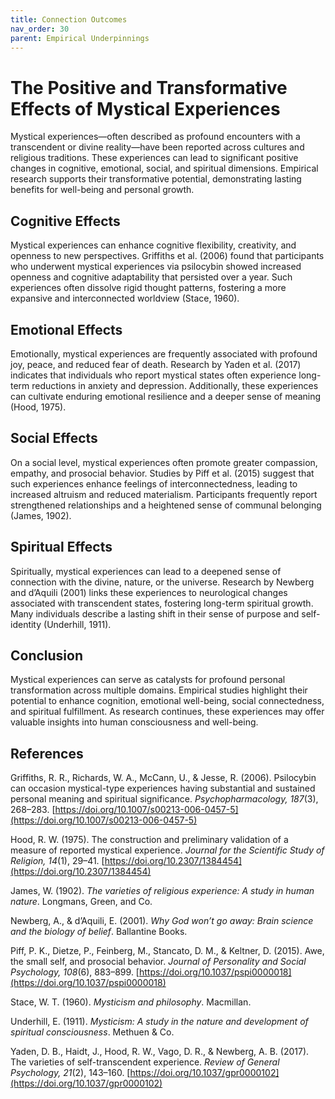 ```yaml
---
title: Connection Outcomes
nav_order: 30
parent: Empirical Underpinnings
---
```

# The Positive and Transformative Effects of Mystical Experiences  

Mystical experiences—often described as profound encounters with a transcendent or divine reality—have been reported across cultures and religious traditions. These experiences can lead to significant positive changes in cognitive, emotional, social, and spiritual dimensions. Empirical research supports their transformative potential, demonstrating lasting benefits for well-being and personal growth.  

## **Cognitive Effects**  

Mystical experiences can enhance cognitive flexibility, creativity, and openness to new perspectives. Griffiths et al. (2006) found that participants who underwent mystical experiences via psilocybin showed increased openness and cognitive adaptability that persisted over a year. Such experiences often dissolve rigid thought patterns, fostering a more expansive and interconnected worldview (Stace, 1960).  

## **Emotional Effects**  

Emotionally, mystical experiences are frequently associated with profound joy, peace, and reduced fear of death. Research by Yaden et al. (2017) indicates that individuals who report mystical states often experience long-term reductions in anxiety and depression. Additionally, these experiences can cultivate enduring emotional resilience and a deeper sense of meaning (Hood, 1975).  

## **Social Effects**  

On a social level, mystical experiences often promote greater compassion, empathy, and prosocial behavior. Studies by Piff et al. (2015) suggest that such experiences enhance feelings of interconnectedness, leading to increased altruism and reduced materialism. Participants frequently report strengthened relationships and a heightened sense of communal belonging (James, 1902).  

## **Spiritual Effects**  

Spiritually, mystical experiences can lead to a deepened sense of connection with the divine, nature, or the universe. Research by Newberg and d’Aquili (2001) links these experiences to neurological changes associated with transcendent states, fostering long-term spiritual growth. Many individuals describe a lasting shift in their sense of purpose and self-identity (Underhill, 1911).  

## **Conclusion**  

Mystical experiences can serve as catalysts for profound personal transformation across multiple domains. Empirical studies highlight their potential to enhance cognition, emotional well-being, social connectedness, and spiritual fulfillment. As research continues, these experiences may offer valuable insights into human consciousness and well-being.  

## **References**  

Griffiths, R. R., Richards, W. A., McCann, U., & Jesse, R. (2006). Psilocybin can occasion mystical-type experiences having substantial and sustained personal meaning and spiritual significance. *Psychopharmacology, 187*(3), 268–283. [https://doi.org/10.1007/s00213-006-0457-5](https://doi.org/10.1007/s00213-006-0457-5)  

Hood, R. W. (1975). The construction and preliminary validation of a measure of reported mystical experience. *Journal for the Scientific Study of Religion, 14*(1), 29–41. [https://doi.org/10.2307/1384454](https://doi.org/10.2307/1384454)  

James, W. (1902). *The varieties of religious experience: A study in human nature*. Longmans, Green, and Co.  

Newberg, A., & d’Aquili, E. (2001). *Why God won’t go away: Brain science and the biology of belief*. Ballantine Books.  

Piff, P. K., Dietze, P., Feinberg, M., Stancato, D. M., & Keltner, D. (2015). Awe, the small self, and prosocial behavior. *Journal of Personality and Social Psychology, 108*(6), 883–899. [https://doi.org/10.1037/pspi0000018](https://doi.org/10.1037/pspi0000018)  

Stace, W. T. (1960). *Mysticism and philosophy*. Macmillan.  

Underhill, E. (1911). *Mysticism: A study in the nature and development of spiritual consciousness*. Methuen & Co.  

Yaden, D. B., Haidt, J., Hood, R. W., Vago, D. R., & Newberg, A. B. (2017). The varieties of self-transcendent experience. *Review of General Psychology, 21*(2), 143–160. [https://doi.org/10.1037/gpr0000102](https://doi.org/10.1037/gpr0000102)  
